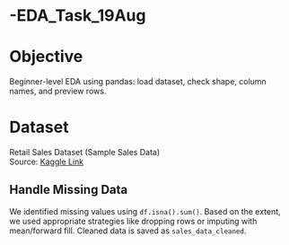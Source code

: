 # -EDA_Task_19Aug
# Objective 
Beginner-level EDA using pandas: load dataset, check shape, column names, and 
preview rows. 
 
# Dataset 
Retail Sales Dataset (Sample Sales Data)   
Source: [Kaggle Link](https://www.kaggle.com/datasets/kyanyoga/sample-sales-data)


## Handle Missing Data 
We identified missing values using `df.isna().sum()`. Based on the 
extent, we used appropriate strategies like dropping rows or imputing 
with mean/forward fill. Cleaned data is saved as 
`sales_data_cleaned`.
